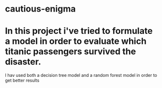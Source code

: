 # cautious-enigma
# In this project i've tried to formulate a model in order to evaluate which titanic passengers survived the disaster. 
I hav used both a decision tree model and a random forest model in order to get better results
